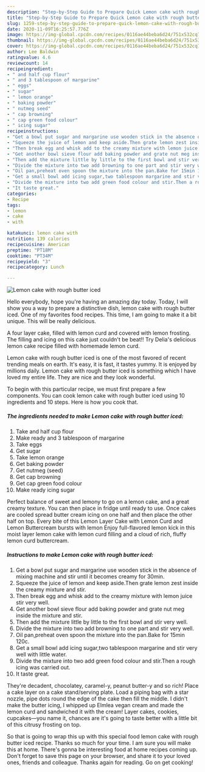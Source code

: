 ```yaml
---
description: "Step-by-Step Guide to Prepare Quick Lemon cake with rough butter iced"
title: "Step-by-Step Guide to Prepare Quick Lemon cake with rough butter iced"
slug: 1259-step-by-step-guide-to-prepare-quick-lemon-cake-with-rough-butter-iced
date: 2020-11-09T16:25:57.776Z
image: https://img-global.cpcdn.com/recipes/0116ae44beba6d24/751x532cq70/lemon-cake-with-rough-butter-iced-recipe-main-photo.jpg
thumbnail: https://img-global.cpcdn.com/recipes/0116ae44beba6d24/751x532cq70/lemon-cake-with-rough-butter-iced-recipe-main-photo.jpg
cover: https://img-global.cpcdn.com/recipes/0116ae44beba6d24/751x532cq70/lemon-cake-with-rough-butter-iced-recipe-main-photo.jpg
author: Lee Baldwin
ratingvalue: 4.6
reviewcount: 14
recipeingredient:
- " and half cup flour"
- " and 3 tablespoon of margarine"
- " eggs"
- " sugar"
- " lemon orange"
- " baking powder"
- " nutmeg seed"
- " cap browning"
- " cap green food colour"
- " icing sugar"
recipeinstructions:
- "Get a bowl put sugar and margarine use wooden stick in the absence of mixing machine and stir until it becomes creamy for 30min."
- "Squeeze the juice of lemon and keep aside.Then grate lemon zest inside the creamy mixture and stir."
- "Then break egg and whisk add to the creamy mixture with lemon juice stir very well."
- "Get another bowl sieve flour add baking powder and grate nut meg inside the mixture and stir."
- "Then add the mixture little by little to the first bowl and stir very well."
- "Divide the mixture into two add browning to one part and stir very well."
- "Oil pan,preheat oven spoon the mixture into the pan.Bake for 15min 120c."
- "Get a small bowl add icing sugar,two tablespoon margarine and stir very well with little water."
- "Divide the mixture into two add green food colour and stir.Then a rough icing was carried out."
- "It taste great."
categories:
- Recipe
tags:
- lemon
- cake
- with

katakunci: lemon cake with 
nutrition: 139 calories
recipecuisine: American
preptime: "PT18M"
cooktime: "PT34M"
recipeyield: "3"
recipecategory: Lunch

---
```



![Lemon cake with rough butter iced](https://img-global.cpcdn.com/recipes/0116ae44beba6d24/751x532cq70/lemon-cake-with-rough-butter-iced-recipe-main-photo.jpg)

Hello everybody, hope you're having an amazing day today. Today, I will show you a way to prepare a distinctive dish, lemon cake with rough butter iced. One of my favorites food recipes. This time, I am going to make it a bit unique. This will be really delicious.

A four layer cake, filled with lemon curd and covered with lemon frosting. The filling and icing on this cake just couldn&#39;t be beat!! Try Delia&#39;s delicious lemon cake recipe filled with homemade lemon curd.

Lemon cake with rough butter iced is one of the most favored of recent trending meals on earth. It's easy, it is fast, it tastes yummy. It is enjoyed by millions daily. Lemon cake with rough butter iced is something which I have loved my entire life. They are nice and they look wonderful.


To begin with this particular recipe, we must first prepare a few components. You can cook lemon cake with rough butter iced using 10 ingredients and 10 steps. Here is how you cook that.

<!--inarticleads1-->

##### The ingredients needed to make Lemon cake with rough butter iced:

1. Take  and half cup flour
1. Make ready  and 3 tablespoon of margarine
1. Take  eggs
1. Get  sugar
1. Take  lemon orange
1. Get  baking powder
1. Get  nutmeg (seed)
1. Get  cap browning
1. Get  cap green food colour
1. Make ready  icing sugar


Perfect balance of sweet and lemony to go on a lemon cake, and a great creamy texture. You can then place in fridge until ready to use. Once cakes are cooled spread butter cream icing on one half and then place the other half on top. Every bite of this Lemon Layer Cake with Lemon Curd and Lemon Buttercream bursts with lemon Enjoy full-flavored lemon kick in this moist layer lemon cake with lemon curd filling and a cloud of rich, fluffy lemon curd buttercream. 

<!--inarticleads2-->

##### Instructions to make Lemon cake with rough butter iced:

1. Get a bowl put sugar and margarine use wooden stick in the absence of mixing machine and stir until it becomes creamy for 30min.
1. Squeeze the juice of lemon and keep aside.Then grate lemon zest inside the creamy mixture and stir.
1. Then break egg and whisk add to the creamy mixture with lemon juice stir very well.
1. Get another bowl sieve flour add baking powder and grate nut meg inside the mixture and stir.
1. Then add the mixture little by little to the first bowl and stir very well.
1. Divide the mixture into two add browning to one part and stir very well.
1. Oil pan,preheat oven spoon the mixture into the pan.Bake for 15min 120c.
1. Get a small bowl add icing sugar,two tablespoon margarine and stir very well with little water.
1. Divide the mixture into two add green food colour and stir.Then a rough icing was carried out.
1. It taste great.


They&#39;re decadent, chocolatey, caramel-y, peanut butter-y and so rich! Place a cake layer on a cake stand/serving plate. Load a piping bag with a star nozzle, pipe dots round the edge of the cake then fill the middle. I didn&#39;t make the butter icing, I whipped up Elmlea vegan cream and made the lemon curd and sandwiched it with the cream! Layer cakes, cookies, cupcakes—you name it, chances are it&#39;s going to taste better with a little bit of this citrusy frosting on top. 

So that is going to wrap this up with this special food lemon cake with rough butter iced recipe. Thanks so much for your time. I am sure you will make this at home. There's gonna be interesting food at home recipes coming up. Don't forget to save this page on your browser, and share it to your loved ones, friends and colleague. Thanks again for reading. Go on get cooking!
